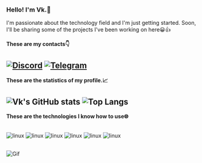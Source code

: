 ### Hello! I'm Vk.👋

I'm passionate about the technology field and I'm just getting started. Soon, I'll be sharing some of the projects I've been working on here😀👍

**These are my contacts👇**

[![Discord](https://img.shields.io/badge/Discord-7289DA?style=for-the-badge&logo=discord&logoColor=white)](https://discord.gg/t5bvsMsT)
[![Telegram](https://img.shields.io/badge/Telegram-2CA5E0?style=for-the-badge&logo=telegram&logoColor=white)](https://t.me/vkzinnn)
---
**These are the statistics of my profile.📈**

![Vk's GitHub stats](https://github-readme-stats.vercel.app/api?username=itssvkzin&show_icons=true&theme=radical)
![Top Langs](https://github-readme-stats.vercel.app/api/top-langs/?username=itssvkzin&layout=compact)
---
**These are the technologies I know how to use🌐**
<div style="display: inline_block"><br/> 
  <img align="center" alt="linux" src="https://img.shields.io/badge/Linux-blue?style=for-the-badge&logo=linux&logoColor=white" >
  <img align="center" alt="linux" src="https://img.shields.io/badge/Python-yellow?style=for-the-badge&logo=python&logoColor=white" >
  <img align="center" alt="linux" src="https://img.shields.io/badge/Go-00ADD8?style=for-the-badge&logo=go&logoColor=white" >
  <img align="center" alt="linux" src="https://img.shields.io/badge/Windows-0078D6?style=for-the-badge&logo=windows&logoColor=white" >
  <img align="center" alt="linux" src="https://img.shields.io/badge/HTML-orange?style=for-the-badge&logo=html5&logoColor=white" >
  <img align="center" alt="linux" src="https://img.shields.io/badge/CSS-blue?&style=for-the-badge&logo=css3&logoColor=white" >
</div>
<br>

![Gif](https://media1.giphy.com/media/v1.Y2lkPTc5MGI3NjExaDd1ODI2MzE0MzlkcGc5eTRyemsxanl6dTcweGpqYjUzaHhjczlxbyZlcD12MV9pbnRlcm5hbF9naWZfYnlfaWQmY3Q9Zw/eSwGh3YK54JKU/giphy.gif)
